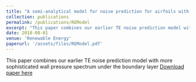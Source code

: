 ```yaml
---
title: "A semi-analytical model for noise prediction for airfoils with serrated trailing edges"
collection: publications
permalink: /publications/REModel
excerpt: "This paper combines our earlier TE noise prediction model with more sophisticated wall pressure spectrum under the boundary layer"
date: 2018-08-01
venue: 'Renewable Energy'
paperurl: '/assets/files/REModel.pdf'
---
```

This paper combines our earlier TE noise prediction model with more sophisticated wall pressure spectrum under the boundary layer
[Download paper here](/assets/files/REModel.pdf)

